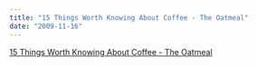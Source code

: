 ```yaml
---
title: "15 Things Worth Knowing About Coffee - The Oatmeal"
date: "2009-11-16"
---
```


[15 Things Worth Knowing About Coffee - The Oatmeal](http://theoatmeal.com/comics/coffee)
